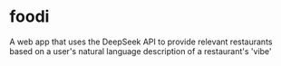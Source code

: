 # foodi
A web app that uses the DeepSeek API to provide relevant restaurants based on a user's natural language description of a restaurant's 'vibe'
